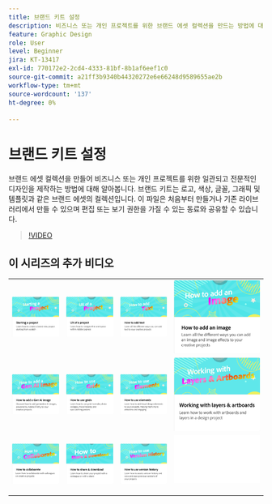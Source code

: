 ```yaml
---
title: 브랜드 키트 설정
description: 비즈니스 또는 개인 프로젝트를 위한 브랜드 에셋 컬렉션을 만드는 방법에 대해 알아보십시오
feature: Graphic Design
role: User
level: Beginner
jira: KT-13417
exl-id: 770172e2-2cd4-4333-81bf-8b1af6eef1c0
source-git-commit: a21ff3b9340b44320272e6e66248d9589655ae2b
workflow-type: tm+mt
source-wordcount: '137'
ht-degree: 0%

---
```


# 브랜드 키트 설정

브랜드 에셋 컬렉션을 만들어 비즈니스 또는 개인 프로젝트를 위한 일관되고 전문적인 디자인을 제작하는 방법에 대해 알아봅니다. 브랜드 키트는 로고, 색상, 글꼴, 그래픽 및 템플릿과 같은 브랜드 에셋의 컬렉션입니다. 이 파일은 처음부터 만들거나 기존 라이브러리에서 만들 수 있으며 편집 또는 보기 권한을 가질 수 있는 동료와 공유할 수 있습니다.

>[!VIDEO](https://video.tv.adobe.com/v/3449372?quality=12&learn=on&hidetitle=true&captions=kor)

## 이 시리즈의 추가 비디오

<table style="table-layout:fixed">
<tr>
  <td>
      <a href="new-project.md">
         <img alt="프로젝트 시작" src="assets/starting-a-project.png" />
      </a>
  </td>
   <td>
      <a href="workspace.md">
         <img alt="프로젝트의 UX" src="assets/workspace.png" />
      </a>
  </td>
  <td>
      <a href="text-effects.md">
         <img alt="텍스트를 추가하는 방법" src="assets/text-effects.png" />
      </a>
  </td>
 <td>
      <a href="image-effects.md">
         <img alt="이미지를 추가하는 방법" src="assets/image-effects.png" />
      </a>
  </td>
</tr>
<tr>
   <td>
      <a href="add-gen-ai-image.md">
         <img alt="Gen AI 이미지를 추가하는 방법" src="assets/gen-ai-image.png" />
      </a>
  </td>
   <td>
      <a href="grids.md">
         <img alt="그리드 사용 방법" src="assets/grids.png" />
      </a>
  </td>
   <td>
         <a href="add-design-assets.md">
            <img alt="요소를 사용하는 방법" src="assets/design-assets.png" />
         </a>
   </td>
   <td>
         <a href="layers.md">
            <img alt="레이어 및 아트보드 작업" src="assets/layers.png" />
         </a>
   </td>
</tr>
<tr>
    <td>
   <a href="collaborate.md">
      <img alt="공동 작업 방법" src="assets/collaborate.png" />
   </a>
   </td>
   <td>
   <a href="share.md">
      <img alt="공유 및 다운로드 방법" src="assets/share.png" />
   </a>
   </td>
   <td>
   <a href="version-history.md">
      <img alt="버전 내역을 사용하는 방법" src="assets/version-history.png" />
   </a>
   </td>
   <td>
      <img alt="스페이서" src="../assets/Whitespacer.png" />
      <div>
      <br>
   </td>
</tr>
</table>
